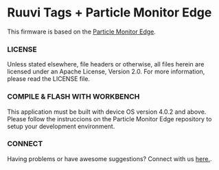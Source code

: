 
# Ruuvi Tags + Particle Monitor Edge

This firmware is based on the [Particle Monitor Edge](https://github.com/particle-iot/monitor-edge).


### LICENSE

Unless stated elsewhere, file headers or otherwise, all files herein are licensed under an Apache License, Version 2.0. For more information, please read the LICENSE file.


### COMPILE & FLASH WITH WORKBENCH

This application must be built with device OS version 4.0.2 and above.
Please follow the instruccions on the Particle Monitor Edge repository to setup your development environment.

### CONNECT

Having problems or have awesome suggestions? Connect with us [here.](https://community.particle.io/).


